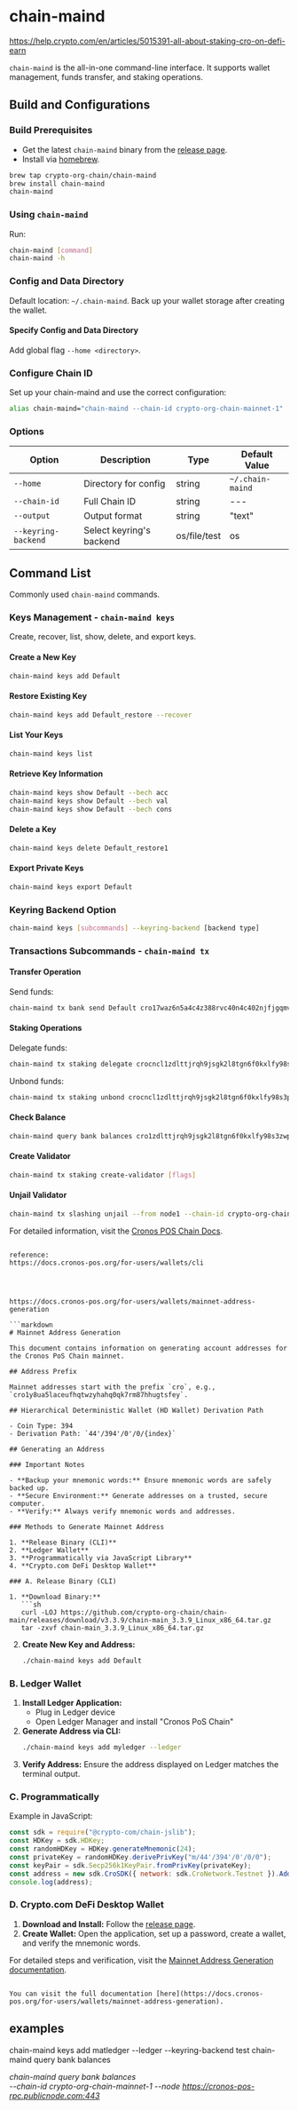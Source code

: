 
# chain-maind

https://help.crypto.com/en/articles/5015391-all-about-staking-cro-on-defi-earn


`chain-maind` is the all-in-one command-line interface. It supports wallet management, funds transfer, and staking operations.

## Build and Configurations

### Build Prerequisites

- Get the latest `chain-maind` binary from the [release page](https://github.com).
- Install via [homebrew](https://brew.sh).

```sh
brew tap crypto-org-chain/chain-maind
brew install chain-maind
chain-maind
```

### Using `chain-maind`

Run:

```sh
chain-maind [command]
chain-maind -h
```

### Config and Data Directory

Default location: `~/.chain-maind`. Back up your wallet storage after creating the wallet.

#### Specify Config and Data Directory

Add global flag `--home <directory>`.

### Configure Chain ID

Set up your chain-maind and use the correct configuration:

```sh
alias chain-maind="chain-maind --chain-id crypto-org-chain-mainnet-1"
```

### Options

| Option               | Description           | Type   | Default Value       |
|----------------------|-----------------------|--------|---------------------|
| `--home`             | Directory for config  | string | `~/.chain-maind`    |
| `--chain-id`         | Full Chain ID         | string | ---                 |
| `--output`           | Output format         | string | "text"              |
| `--keyring-backend`  | Select keyring's backend | os/file/test | os |

## Command List

Commonly used `chain-maind` commands.

### Keys Management - `chain-maind keys`

Create, recover, list, show, delete, and export keys.

#### Create a New Key

```sh
chain-maind keys add Default
```

#### Restore Existing Key

```sh
chain-maind keys add Default_restore --recover
```

#### List Your Keys

```sh
chain-maind keys list
```

#### Retrieve Key Information

```sh
chain-maind keys show Default --bech acc
chain-maind keys show Default --bech val
chain-maind keys show Default --bech cons
```

#### Delete a Key

```sh
chain-maind keys delete Default_restore1
```

#### Export Private Keys

```sh
chain-maind keys export Default
```

### Keyring Backend Option

```sh
chain-maind keys [subcommands] --keyring-backend [backend type]
```

### Transactions Subcommands - `chain-maind tx`

#### Transfer Operation

Send funds:

```sh
chain-maind tx bank send Default cro17waz6n5a4c4z388rvc40n4c402njfjgqmv0qcp 10cro --chain-id crypto-org-chain-mainnet-1
```

#### Staking Operations

Delegate funds:

```sh
chain-maind tx staking delegate crocncl1zdlttjrqh9jsgk2l8tgn6f0kxlfy98s3prz35z 100cro --from Default --chain-id crypto-org-chain-mainnet-1
```

Unbond funds:

```sh
chain-maind tx staking unbond crocncl1zdlttjrqh9jsgk2l8tgn6f0kxlfy98s3prz35z 100cro --from Default --chain-id crypto-org-chain-mainnet-1
```

#### Check Balance

```sh
chain-maind query bank balances cro1zdlttjrqh9jsgk2l8tgn6f0kxlfy98s3zwpck7
```

#### Create Validator

```sh
chain-maind tx staking create-validator [flags]
```

#### Unjail Validator

```sh
chain-maind tx slashing unjail --from node1 --chain-id crypto-org-chain-mainnet-1
```

For detailed information, visit the [Cronos POS Chain Docs](https://docs.cronos-pos.org/for-users/wallets/cli).
```

reference:
https://docs.cronos-pos.org/for-users/wallets/cli




https://docs.cronos-pos.org/for-users/wallets/mainnet-address-generation

```markdown
# Mainnet Address Generation

This document contains information on generating account addresses for the Cronos PoS Chain mainnet.

## Address Prefix

Mainnet addresses start with the prefix `cro`, e.g., `cro1y8ua5laceufhqtwzyhahq0qk7rm87hhugtsfey`.

## Hierarchical Deterministic Wallet (HD Wallet) Derivation Path

- Coin Type: 394
- Derivation Path: `44'/394'/0'/0/{index}`

## Generating an Address

### Important Notes

- **Backup your mnemonic words:** Ensure mnemonic words are safely backed up.
- **Secure Environment:** Generate addresses on a trusted, secure computer.
- **Verify:** Always verify mnemonic words and addresses.

### Methods to Generate Mainnet Address

1. **Release Binary (CLI)**
2. **Ledger Wallet**
3. **Programmatically via JavaScript Library**
4. **Crypto.com DeFi Desktop Wallet**

### A. Release Binary (CLI)

1. **Download Binary:**
   ```sh
   curl -LOJ https://github.com/crypto-org-chain/chain-main/releases/download/v3.3.9/chain-main_3.3.9_Linux_x86_64.tar.gz
   tar -zxvf chain-main_3.3.9_Linux_x86_64.tar.gz
   ```
2. **Create New Key and Address:**
   ```sh
   ./chain-maind keys add Default
   ```

### B. Ledger Wallet

1. **Install Ledger Application:**
   - Plug in Ledger device
   - Open Ledger Manager and install "Cronos PoS Chain"
2. **Generate Address via CLI:**
   ```sh
   ./chain-maind keys add myledger --ledger
   ```
3. **Verify Address:** Ensure the address displayed on Ledger matches the terminal output.

### C. Programmatically

Example in JavaScript:
```js
const sdk = require("@crypto-com/chain-jslib");
const HDKey = sdk.HDKey;
const randomHDKey = HDKey.generateMnemonic(24);
const privateKey = randomHDKey.derivePrivKey("m/44'/394'/0'/0/0");
const keyPair = sdk.Secp256k1KeyPair.fromPrivKey(privateKey);
const address = new sdk.CroSDK({ network: sdk.CroNetwork.Testnet }).Address(keyPair).account();
console.log(address);
```

### D. Crypto.com DeFi Desktop Wallet

1. **Download and Install:** Follow the [release page](https://github.com).
2. **Create Wallet:** Open the application, set up a password, create a wallet, and verify the mnemonic words.

For detailed steps and verification, visit the [Mainnet Address Generation documentation](https://docs.cronos-pos.org/for-users/wallets/mainnet-address-generation).
```

You can visit the full documentation [here](https://docs.cronos-pos.org/for-users/wallets/mainnet-address-generation).
```





## examples


chain-maind keys add matledger --ledger --keyring-backend test
chain-maind query bank balances <address>
chain-maind query bank balances <address> --chain-id crypto-org-chain-mainnet-1 --node https://cronos-pos-rpc.publicnode.com:443